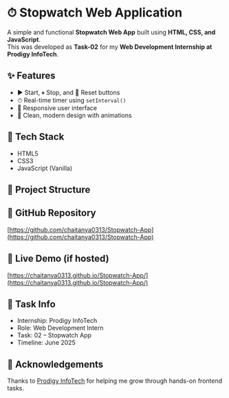 # ⏱ Stopwatch Web Application

A simple and functional **Stopwatch Web App** built using **HTML, CSS, and JavaScript**.  
This was developed as **Task-02** for my **Web Development Internship at Prodigy InfoTech**.

## ✨ Features

- ▶️ Start, ⏸ Stop, and 🔁 Reset buttons  
- ⏱ Real-time timer using `setInterval()`  
- 📱 Responsive user interface  
- 🎨 Clean, modern design with animations

## 🧰 Tech Stack

- HTML5  
- CSS3  
- JavaScript (Vanilla)

## 📁 Project Structure
## 🔗 GitHub Repository

[https://github.com/chaitanya0313/Stopwatch-App](https://github.com/chaitanya0313/Stopwatch-App)

## 🔗 Live Demo (if hosted)

[https://chaitanya0313.github.io/Stopwatch-App/](https://chaitanya0313.github.io/Stopwatch-App/)

## 📎 Task Info

- Internship: Prodigy InfoTech  
- Role: Web Development Intern  
- Task: 02 – Stopwatch App  
- Timeline: June 2025

## 🙌 Acknowledgements

Thanks to [Prodigy InfoTech](https://prodigyinfotech.dev/) for helping me grow through hands-on frontend tasks.
